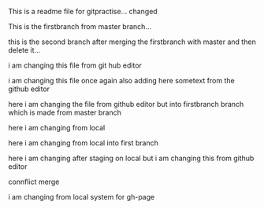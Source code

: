 This is a readme file for gitpractise... changed

This is the firstbranch from master branch...

this is the second branch after merging the firstbranch with master and then delete it...

i am changing this file from git hub editor

i am changing this file once again also adding here sometext from the github editor 

here i am changing the file from github editor but into firstbranch branch which is made from master branch

here  i am changing from local 


here i am changing from local into first branch

here i am changing after staging on local but i am changing this from github editor

connflict merge

i am changing from local system for gh-page

